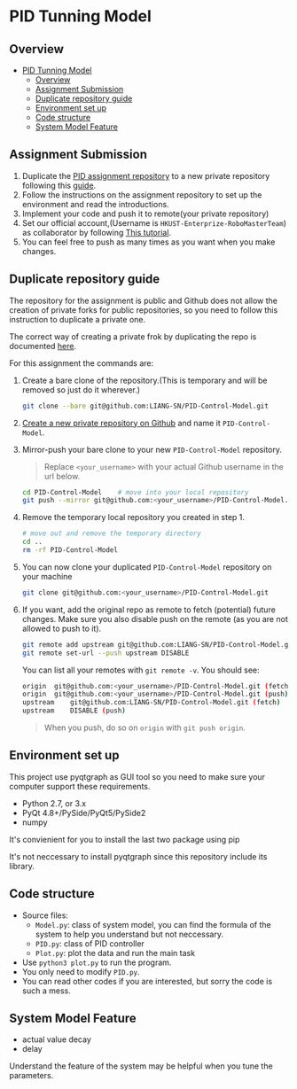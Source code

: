 # PID Tunning Model

## Overview

- [PID Tunning Model](#pid-tunning-model)
  - [Overview](#overview)
  - [Assignment Submission](#assignment-submission)
  - [Duplicate repository guide](#duplicate-repository-guide)
  - [Environment set up](#environment-set-up)
  - [Code structure](#code-structure)
  - [System Model Feature](#system-model-feature)

## Assignment Submission

1. Duplicate the [PID assignment repository](https://github.com/LIANG-SN/PID-Control-Model) to a new private repository following this [guide](#Duplicate-repository-guide).
2. Follow the instructions on the assignment repository to set up the environment and read the introductions.
3. Implement your code and push it to remote(your private repository)
4. Set our official account,(Username is `HKUST-Enterprize-RoboMasterTeam`) as collaborator by following [This tutorial](https://help.github.jp/enterprise/2.11/user/articles/inviting-collaborators-to-a-personal-repository/).
5. You can feel free to push as many times as you want when you make changes.

## Duplicate repository guide

The repository for the assignment is public and Github does not allow the creation of private forks for public repositories, so you need to follow this instruction to duplicate a private one.

The correct way of creating a private frok by duplicating the repo is documented [here](https://docs.github.com/en/free-pro-team@latest/github/creating-cloning-and-archiving-repositories/duplicating-a-repository).

For this assignment the commands are:

1. Create a bare clone of the repository.(This is temporary and will be removed so just do it wherever.)

    ```bash
    git clone --bare git@github.com:LIANG-SN/PID-Control-Model.git
    ```

2. [Create a new private repository on Github](https://help.github.com/articles/creating-a-new-repository/) and name it `PID-Control-Model`.

3. Mirror-push your bare clone to your new `PID-Control-Model` repository.
    > Replace `<your_username>` with your actual Github username in the url below.

    ```bash
    cd PID-Control-Model    # move into your local repository
    git push --mirror git@github.com:<your_username>/PID-Control-Model.git    # mirror push to remote
    ```

4. Remove the temporary local repository you created in step 1.

    ```bash
    # move out and remove the temporary directory
    cd ..
    rm -rf PID-Control-Model
    ```

5. You can now clone your duplicated `PID-Control-Model` repository on your machine

    ```bash
    git clone git@github.com:<your_username>/PID-Control-Model.git
    ```

6. If you want, add the original repo as remote to fetch (potential) future changes.
    Make sure you also disable push on the remote (as you are not allowed to push to it).

    ```bash
    git remote add upstream git@github.com:LIANG-SN/PID-Control-Model.git
    git remote set-url --push upstream DISABLE
    ```

    You can list all your remotes with `git remote -v`. You should see:

    ```bash
    origin  git@github.com:<your_username>/PID-Control-Model.git (fetch)
    origin  git@github.com:<your_username>/PID-Control-Model.git (push)
    upstream    git@github.com:LIANG-SN/PID-Control-Model.git (fetch)
    upstream    DISABLE (push)
    ```

    > When you push, do so on `origin` with `git push origin`.

## Environment set up

This project use pyqtgraph as GUI tool so you need to make sure your computer support these requirements.

- Python 2.7, or 3.x
- PyQt 4.8+/PySide/PyQt5/PySide2
- numpy

It's convienient for you to install the last two package using pip

It's not neccessary to install pyqtgraph since this repository include its library.

## Code structure

- Source files:
  - `Model.py`: class of system model, you can find the formula of the system to help you understand but not neccessary.
  - `PID.py`: class of PID controller
  - `Plot.py`: plot the data and run the main task
- Use `python3 plot.py` to run the program.
- You only need to modify `PID.py`.
- You can read other codes if you are interested, but sorry the code is such a mess.

## System Model Feature

- actual value decay
- delay

Understand the feature of the system may be helpful when you tune the parameters.
